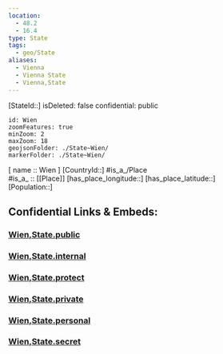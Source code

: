 ```yaml
---
location:
  - 48.2
  - 16.4
type: State
tags:
  - geo/State
aliases:
  - Vienna 
  - Vienna State
  - Vienna,State
---
```


[StateId::] 
isDeleted: false
confidential: public
```leaflet
id: Wien
zoomFeatures: true 
minZoom: 2 
maxZoom: 18
geojsonFolder: ./State~Wien/
markerFolder: ./State~Wien/
```

[ name :: Wien ] 
[CountryId::] 
#is_a_/Place  
#is_a_ :: [[Place]] 
[has_place_longitude::] 
[has_place_latitude::] 
[Population::] 


## Confidential Links & Embeds: 

### [Wien,State.public](/_public/\Earth\Continent\Europe\Europe~Central\Austria\Austrias_StatesWien,State.public.md) 

### [Wien,State.internal](/_internal/\Earth\Continent\Europe\Europe~Central\Austria\Austrias_StatesWien,State.internal.md) 

### [Wien,State.protect](/_protect/\Earth\Continent\Europe\Europe~Central\Austria\Austrias_StatesWien,State.protect.md) 

### [Wien,State.private](/_private/\Earth\Continent\Europe\Europe~Central\Austria\Austrias_StatesWien,State.private.md) 

### [Wien,State.personal](/_personal/\Earth\Continent\Europe\Europe~Central\Austria\Austrias_StatesWien,State.personal.md) 

### [Wien,State.secret](/_secret/\Earth\Continent\Europe\Europe~Central\Austria\Austrias_StatesWien,State.secret.md)

